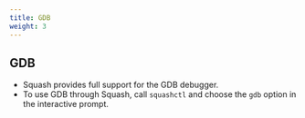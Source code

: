 ```yaml
---
title: GDB
weight: 3
---
```


## GDB

- Squash provides full support for the GDB debugger.
- To use GDB through Squash, call `squashctl` and choose the `gdb` option in the interactive prompt.
